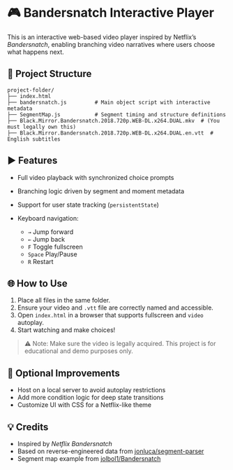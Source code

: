 # 🎮 Bandersnatch Interactive Player

This is an interactive web-based video player inspired by Netflix’s *Bandersnatch*, enabling branching video narratives where users choose what happens next.

## 📂 Project Structure

```
project-folder/
├── index.html
├── bandersnatch.js         # Main object script with interactive metadata
├── SegmentMap.js           # Segment timing and structure definitions
├── Black.Mirror.Bandersnatch.2018.720p.WEB-DL.x264.DUAL.mkv  # (You must legally own this)
├── Black.Mirror.Bandersnatch.2018.720p.WEB-DL.x264.DUAL.en.vtt  # English subtitles
```

## ▶️ Features

* Full video playback with synchronized choice prompts
* Branching logic driven by segment and moment metadata
* Support for user state tracking (`persistentState`)
* Keyboard navigation:

  * `→` Jump forward
  * `←` Jump back
  * `F` Toggle fullscreen
  * `Space` Play/Pause
  * `R` Restart

## 🌐 How to Use

1. Place all files in the same folder.
2. Ensure your video and `.vtt` file are correctly named and accessible.
3. Open `index.html` in a browser that supports fullscreen and `video` autoplay.
4. Start watching and make choices!

> ⚠️ Note: Make sure the video is legally acquired. This project is for educational and demo purposes only.

## 🚀 Optional Improvements

* Host on a local server to avoid autoplay restrictions
* Add more condition logic for deep state transitions
* Customize UI with CSS for a Netflix-like theme

## 💡 Credits

* Inspired by *Netflix Bandersnatch*
* Based on reverse-engineered data from [jonluca/segment-parser](https://gist.github.com/jonluca/860f3f445e7d84054822276fd058301a)
* Segment map example from [jolbol1/Bandersnatch](https://github.com/jolbol1/Bandersnatch)
